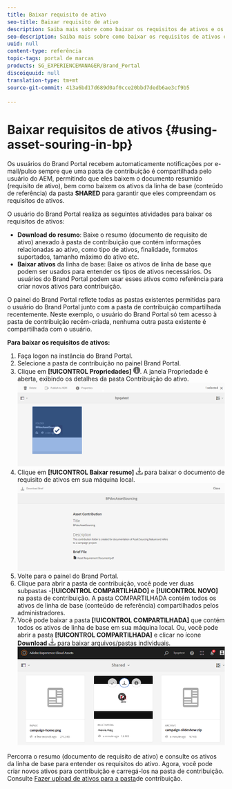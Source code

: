```yaml
---
title: Baixar requisito de ativo
seo-title: Baixar requisito de ativo
description: Saiba mais sobre como baixar os requisitos de ativos e os ativos básicos no Brand Portal.
seo-description: Saiba mais sobre como baixar os requisitos de ativos e os ativos básicos no Brand Portal.
uuid: null
content-type: referência
topic-tags: portal de marcas
products: SG_EXPERIENCEMANAGER/Brand_Portal
discoiquuid: null
translation-type: tm+mt
source-git-commit: 413a6bd17d689d0af0cce20bbd7dedb6ae3cf9b5

---
```



# Baixar requisitos de ativos {#using-asset-souring-in-bp}

Os usuários do Brand Portal recebem automaticamente notificações por e-mail/pulso sempre que uma pasta de contribuição é compartilhada pelo usuário do AEM, permitindo que eles baixem o documento resumido (requisito de ativo), bem como baixem os ativos da linha de base (conteúdo de referência) da pasta **SHARED** para garantir que eles compreendam os requisitos de ativos.

O usuário do Brand Portal realiza as seguintes atividades para baixar os requisitos de ativos:

* **Download do resumo**: Baixe o resumo (documento de requisito de ativo) anexado à pasta de contribuição que contém informações relacionadas ao ativo, como tipo de ativos, finalidade, formatos suportados, tamanho máximo do ativo etc.
* **Baixar ativos** da linha de base: Baixe os ativos de linha de base que podem ser usados para entender os tipos de ativos necessários. Os usuários do Brand Portal podem usar esses ativos como referência para criar novos ativos para contribuição.

O painel do Brand Portal reflete todas as pastas existentes permitidas para o usuário do Brand Portal junto com a pasta de contribuição compartilhada recentemente. Neste exemplo, o usuário do Brand Portal só tem acesso à pasta de contribuição recém-criada, nenhuma outra pasta existente é compartilhada com o usuário.

**Para baixar os requisitos de ativos:**

1. Faça logon na instância do Brand Portal.
1. Selecione a pasta de contribuição no painel Brand Portal.
1. Clique em **[!UICONTROL Propriedades]** ![](assets/properties.png). A janela Propriedade é aberta, exibindo os detalhes da pasta Contribuição do ativo.
   ![](assets/download-asset-requirement1.png)
1. Clique em **[!UICONTROL Baixar resumo]** ![](assets/download.png) para baixar o documento de requisito de ativos em sua máquina local.
   ![](assets/download-asset-requirement2.png)
1. Volte para o painel do Brand Portal.
1. Clique para abrir a pasta de contribuição, você pode ver duas subpastas -**[!UICONTROL COMPARTILHADO]** e **[!UICONTROL NOVO]** na pasta de contribuição. A pasta COMPARTILHADA contém todos os ativos de linha de base (conteúdo de referência) compartilhados pelos administradores.
1. Você pode baixar a pasta **[!UICONTROL COMPARTILHADA]** que contém todos os ativos de linha de base em sua máquina local.
Ou, você pode abrir a pasta **[!UICONTROL COMPARTILHADA]** e clicar no ícone **Download** ![](assets/download.png) para baixar arquivos/pastas individuais.
   ![](assets/download-asset-requirement3.png)

Percorra o resumo (documento de requisito de ativo) e consulte os ativos da linha de base para entender os requisitos do ativo. Agora, você pode criar novos ativos para contribuição e carregá-los na pasta de contribuição. Consulte [Fazer upload de ativos para a pasta](brand-portal-upload-assets-to-contribution-folder.md)de contribuição.

